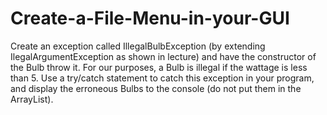 # Create-a-File-Menu-in-your-GUI
Create an exception called IllegalBulbException (by extending IlegalArgumentException as shown in lecture) and have the constructor of the Bulb throw it. For our purposes, a Bulb is illegal if the wattage is less than 5. Use a try/catch statement to catch this exception in your program, and display the erroneous Bulbs to the console (do not put them in the ArrayList).
